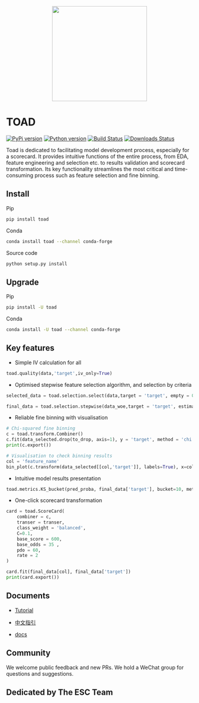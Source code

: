 <div align="center">
    <img src="https://raw.githubusercontent.com/amphibian-dev/toad/master/images/toadlogo.png" width="256px" />
</div>

# TOAD


[![PyPi version][pypi-image]][pypi-url]
[![Python version][python-image]][docs-url]
[![Build Status][travis-image]][travis-url]
[![Downloads Status][downloads-image]][docs-url]


Toad is dedicated to facilitating model development process, especially for a scorecard. It provides intuitive functions of the entire process, from EDA, feature engineering and selection etc. to results validation and scorecard transformation. Its key functionality streamlines the most critical and time-consuming process such as feature selection and fine binning.

## Install
 
Pip

```bash
pip install toad
```

Conda

```bash
conda install toad --channel conda-forge
```

Source code

```bash
python setup.py install
```

## Upgrade

Pip

```bash
pip install -U toad
```

Conda

```bash
conda install -U toad --channel conda-forge
```

## Key features

- Simple IV calculation for all

```python
toad.quality(data,'target',iv_only=True)
```

- Optimised stepwise feature selection algorithm, and selection by criteria

```python
selected_data = toad.selection.select(data,target = 'target', empty = 0.5, iv = 0.02, corr = 0.7, return_drop=True, exclude=['ID','month'])

final_data = toad.selection.stepwise(data_woe,target = 'target', estimator='ols', direction = 'both', criterion = 'aic', exclude = to_drop)
```

- Reliable fine binning with visualisation 

```python
# Chi-squared fine binning
c = toad.transform.Combiner()
c.fit(data_selected.drop(to_drop, axis=1), y = 'target', method = 'chi', min_samples = 0.05) 
print(c.export())

# Visualisation to check binning results 
col = 'feature_name'
bin_plot(c.transform(data_selected[[col,'target']], labels=True), x=col, target='target')
```

- Intuitive model results presentation

```python
toad.metrics.KS_bucket(pred_proba, final_data['target'], bucket=10, method = 'quantile')
```

- One-click scorecard transformation 

```python
card = toad.ScoreCard(
    combiner = c,
    transer = transer,
    class_weight = 'balanced',
    C=0.1,
    base_score = 600,
    base_odds = 35 ,
    pdo = 60,
    rate = 2
)

card.fit(final_data[col], final_data['target'])
print(card.export())
```

## Documents 

- [Tutorial](https://toad.readthedocs.io/en/latest/tutorial.html)

- [中文指引](https://toad.readthedocs.io/en/latest/tutorial_chinese.html)

- [docs][docs-url]

## Community
We welcome public feedback and new PRs. We hold a WeChat group for questions and suggestions. 


## Dedicated by **The ESC Team**

[pypi-image]: https://img.shields.io/pypi/v/toad.svg?style=flat-square
[pypi-url]: https://pypi.org/project/toad/
[python-image]: https://img.shields.io/pypi/pyversions/toad.svg?style=flat-square
[travis-image]: https://img.shields.io/travis/amphibian-dev/toad/master.svg?style=flat-square
[travis-url]: https://travis-ci.org/amphibian-dev/toad
[downloads-image]: https://img.shields.io/pypi/dm/toad?style=flat-square
[docs-url]: https://toad.readthedocs.io/
